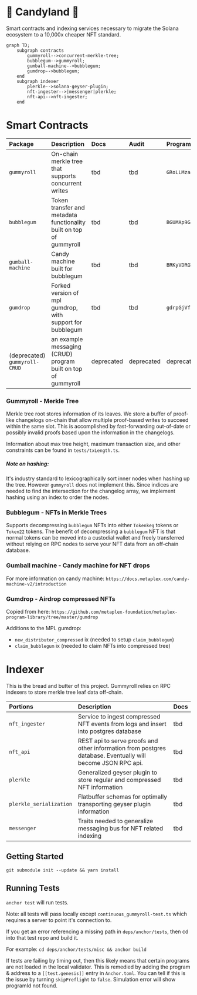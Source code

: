 # 🍬 Candyland 🍬

Smart contracts and indexing services necessary to migrate the Solana ecosystem to a 10,000x cheaper NFT standard.

```mermaid
graph TD;
    subgraph contracts
        gummyroll-->concurrent-merkle-tree;
        bubblegum-->gummyroll;
        gumball-machine-->bubblegum;
        gumdrop-->bubblegum;
    end
    subgraph indexer
        plerkle-->solana-geyser-plugin;
        nft-ingester-->|messenger|plerkle;
        nft-api-->nft-ingester;
    end
```

# Smart Contracts

| Package | Description | Docs | Audit | Program Id |
| :-- | :-- | :--| :-- | :-- |
| `gummyroll` | On-chain merkle tree that supports concurrent writes | tbd | tbd | `GRoLLMza82AiYN7W9S9KCCtCyyPRAQP2ifBy4v4D5RMD` |
| `bubblegum` | Token transfer and metadata functionality built on top of gummyroll | tbd | tbd | `BGUMAp9Gq7iTEuizy4pqaxsTyUCBK68MDfK752saRPUY` |
| `gumball-machine` | Candy machine built for bubblegum | tbd | tbd | `BRKyVDRGT7SPBtMhjHN4PVSPVYoc3Wa3QTyuRVM4iZkt` | 
| `gumdrop` | Forked version of mpl gumdrop, with support for bubblegum | tbd | tbd | `gdrpGjVffourzkdDRrQmySw4aTHr8a3xmQzzxSwFD1a` | 
| (deprecated) `gummyroll-CRUD` | an example messaging (CRUD) program built on top of gummyroll | deprecated | deprecated | deprecated |

### Gummyroll - Merkle Tree 

Merkle tree root stores information of its leaves. 
We store a buffer of proof-like changelogs on-chain that allow multiple proof-based writes to succeed within the same slot.
This is accomplished by fast-forwarding out-of-date or possibly invalid proofs based upon the information in the changelogs.


Information about max tree height, maximum transaction size, and other constraints can be found in `tests/txLength.ts`.

##### Note on hashing:
It's industry standard to lexicographically sort inner nodes when hashing up the tree. However `gummyroll` does not implement this. Since indices are needed to find the intersection for the changelog array, we implement hashing using an index to order the nodes.

### Bubblegum - NFTs in Merkle Trees

Supports decompressing `bubblegum` NFTs into either `Tokenkeg` tokens or `Token22` tokens.
The benefit of decompressing a `bubblegum` NFT is that normal tokens can be moved into a custodial wallet and freely transferred
without relying on RPC nodes to serve your NFT data from an off-chain database.

### Gumball machine - Candy machine for NFT drops
For more information on candy machine: `https://docs.metaplex.com/candy-machine-v2/introduction`

### Gumdrop - Airdrop compressed NFTs
Copied from here: `https://github.com/metaplex-foundation/metaplex-program-library/tree/master/gumdrop`

Additions to the MPL gumdrop: 
- `new_distributor_compressed` ix (needed to setup `claim_bubblegum`)
- `claim_bubblegum` ix (needed to claim NFTs into compressed tree)

# Indexer

This is the bread and butter of this project. Gummyroll relies on RPC indexers to store merkle tree leaf data off-chain. 

| Portions | Description | Docs |
| :------- | :------- | :--- |
| `nft_ingester` | Service to ingest compressed NFT events from logs and insert into postgres database | tbd |
| `nft_api` | REST api to serve proofs and other information from postgres database. Eventually will become JSON RPC api. | tbd |
| `plerkle` | Generalized geyser plugin to store regular and compressed NFT information | tbd |
| `plerkle_serialization` | Flatbuffer schemas for optimally transporting geyser plugin information | tbd |
| `messenger` | Traits needed to generalize messaging bus for NFT related indexing | tbd |

## Getting Started

`git submodule init --update && yarn install`

## Running Tests

`anchor test` will run tests.

Note: all tests will pass locally except `continuous_gummyroll-test.ts` which requires a server to point it's connection to.

If you get an error referencing a missing path in `deps/anchor/tests`, then cd into that test repo and build it.

For example: `cd deps/anchor/tests/misc && anchor build`

If tests are failing by timing out, then this likely means that certain programs are not loaded in the local validator.
This is remedied by adding the program & address to a `[[test.genesis]]` entry in `Anchor.toml`.
You can tell if this is the issue by turning `skipPreflight` to `false`. Simulation error will show programId not found.
